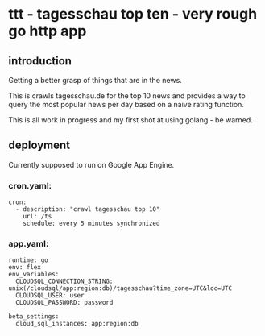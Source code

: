 # ttt - tagesschau top ten - very rough go http app

## introduction

Getting a better grasp of things that are in the news.

This is crawls tagesschau.de for the top 10 news and provides a way to query
the most popular news per day based on a naive rating function.

This is all work in progress and my first shot at using golang - be warned.

## deployment

Currently supposed to run on Google App Engine.

### cron.yaml:

    cron:
      - description: "crawl tagesschau top 10"
        url: /ts
        schedule: every 5 minutes synchronized

### app.yaml:

    runtime: go
    env: flex
    env_variables:
      CLOUDSQL_CONNECTION_STRING: unix(/cloudsql/app:region:db)/tagesschau?time_zone=UTC&loc=UTC
      CLOUDSQL_USER: user
      CLOUDSQL_PASSWORD: password

    beta_settings:
      cloud_sql_instances: app:region:db
